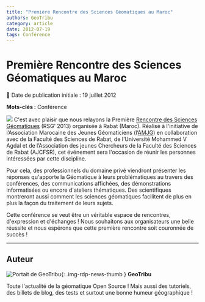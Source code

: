 ```yaml
---
title: "Première Rencontre des Sciences Géomatiques au Maroc"
authors: GeoTribu
category: article
date: 2012-07-19
tags: Conférence
---
```


# Première Rencontre des Sciences Géomatiques au Maroc


:calendar: Date de publication initiale : 19 juillet 2012

**Mots-clés :** Conférence


![](https://cdn.geotribu.fr/img/internal/icons-rdp-news/world.png) C'est avec plaisir que nous relayons la Première [Rencontre des Sciences Géomatiques](http://rsg2013.amjgistes.org/) (RSG’ 2013) organisée à Rabat (Maroc). Réalisé à l'initiative de l’Association Marocaine des Jeunes Géomaticiens (l’[AMJG](http://amjgistes.org/)) en collaboration avec de la Faculté des Sciences de Rabat, de l’Université Mohammed V Agdal et de l’Association des jeunes Chercheurs de la Faculté des Sciences de Rabat (AJCFSR), cet événement sera l'occasion de réunir les personnes intéressées par cette discipline.

Pour cela, des professionnels du domaine privé viendront présenter les réponses qu'apporte la Géomatique à leurs problématiques au travers des conférences, des communications affichées, des démonstrations informatisées ou encore d'ateliers thématiques. Des scientifiques montreront aussi comment les sciences géomatiques facilitent de plus en plus la façon du traitement de leurs sujets.

Cette conférence se veut être un véritable espace de rencontres, d'expression et d'échanges ! Nous souhaitons aux organisateurs une belle réussite et nous espérons que cette première rencontre soit couronnée de succès !




----

## Auteur

![Portait de GeoTribu](https://cdn.geotribu.fr/img/internal/charte/geotribu\_logo\_64x64.png){: .img-rdp-news-thumb }
**GeoTribu**

Toute l'actualité de la géomatique Open Source ! Mais aussi des tutoriels, des billets de blog, des tests et surtout une bonne humeur géographique !
